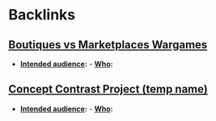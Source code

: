
# Backlinks
## [Boutiques vs Marketplaces Wargames](<Boutiques vs Marketplaces Wargames.md>)
- **[Intended audience](<Intended audience.md>):**
        - **[Who](<Who.md>):**

## [Concept Contrast Project (temp name)](<Concept Contrast Project (temp name).md>)
- **[Intended audience](<Intended audience.md>):**
        - **[Who](<Who.md>):**

